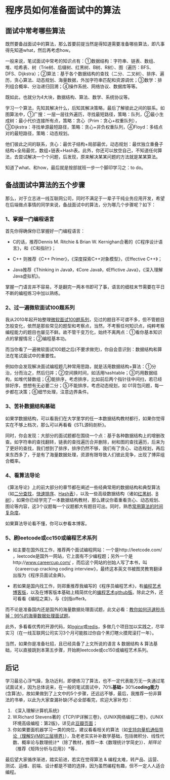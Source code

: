 # 程序员如何准备面试中的算法 #

## 面试中常考哪些算法

既然要备战面试中的算法，那么首要前提当然是得知道需要准备哪些算法，即凡事得先知道what，然后再考虑how。

一般来说，笔试面试中常考的知识点有：①数据结构：字符串、链表、数组、堆、哈希表、树（Trie树、后缀树、红黑树、B树、R树）、图（遍历：BFS、DFS、Dijkstra）；②算法：基于各个数据结构的查找（二分、二叉树）、排序、遍历，贪心算法、动态规划、海量数据，外加字符串匹配和资源调优；③数学：排列组合概率、分治递归回溯；④操作系统、网络协议、数据库等等。

既如此，也就分为4大块，数据结构、算法、数学、系统协议等。

学习一个算法，先知其解决什么，后知其解决策略，最后了解彼此之间的联系。如图算法中，①广搜：一层一层往外遍历，寻找最短路径，策略：队列，②最小生成树：最小代价连接所有点，策略：贪心（Prim：贪心+权重队列），③Dijkstra：寻找单源最短路径，策略：贪心+非负权重队列，④Floyd：多结点对的最短路径，策略：动态规划。

他们彼此之间的联系，贪心：最优子结构+局部最优，动态规划：最优独立重叠子结构+全局最优，数组+链表=Hash表。此外，你还可以放空自己，不知道任何算法，去尝试解决一个个问题，后发现，原来解决某某问题的方法就是某某算法。

知道了what、和how，最后就是按部就班一步一个脚印学习之：to do。

## 备战面试中算法的五个步骤 ##
那么，对于立志进一线互联网公司，同时不满足于一辈子干纯业务应用开发，希望在后端做点事情的同学来说，备战面试中的算法，分为哪几个步骤呢？如下：

### 1、掌握一门编程语言 ###
首先你得确保你已掌握好一门编程语言：  


- C的话，推荐Dennis M. Ritchie & Brian W. Kernighan合著的《C程序设计语言》，和《C和指针》；  

- C++ 则推荐《C++ Primer》，《深度探索C++对象模型》，《Effective C++》；

- Java推荐《Thinking in Java》，《Core Java》，《Effictive Java》，《深入理解Java虚拟机》。  

掌握一门语言并不容易，不是翻完一两本书即可了事，语言的细枝末节需要在平日不断的编程练习中加以熟练。

### 2、过一遍微软面试100题系列 ###
我从2010年起开始整理[微软面试100题系列](http://blog.csdn.net/column/details/ms100.html)，见过的题目不可谓不多，但不管题目怎般变化，依然是那些常见的题型和考察点，当然，不考察任何知识点，纯粹考察编程能力的题目也屡见不鲜。故不管千变万化，始终不离两点：①看你基本知识点的掌握情况；②编程基本功。

而当你看了一遍微软面试100题之后(不要求做完)，你自会意识到：数据结构和算法在笔试面试中的重要性。

例如你会发现解决面试编程题几种常用思路，就是活用数据结构+算法：①分治，分而治之，然后归并；②空间换时间，如活用hashtable；③巧用数据结构，如堆代替数组；④能排序，考虑排序，比如前后两个指针往中间扫，若已经排好序，想想有无必要二分；⑤不能排序，考虑动态规划，如 01背包问题，每一步都在决策；⑥细节处理，注意边界条件。

### 3、苦补数据结构基础 ###

如果学数据结构，可以看我们在大学里学的任一本数据结构教材都行，如果你觉得实在不够上档次，那么可以再看看《STL源码剖析》。

同时，你会发现：大部分的面试题都在围绕一个点：基于各种数据结构上的增删改查。如字符串的查找翻转，链表的查找遍历合并删除，树和图的查找遍历，后来为了更好的查找，我们想到了排序，排序仍然不够，我们有了贪心、动态规划，再后来东西多了，于是有了海量数据处理，资源有限导致人们彼此竞争，出现了博弈组合概率。

### 4、看算法导论 ###

《算法导论》上的前大部分的章节都在阐述一些经典常用的数据结构和典型算法（如[二分查找](https://github.com/Xuanwo/The-Art-Of-Programming-By-July/blob/master/ebook/zh/25.0.md)，[快速排序](http://blog.csdn.net/v_july_v/article/details/6116297)、[Hash表](http://blog.csdn.net/v_JULY_v/article/details/6256463)），以及一些高级数据结构（诸如[红黑树](https://github.com/Xuanwo/The-Art-Of-Programming-By-July/blob/master/ebook/zh/07.1.md)、[B树](http://blog.csdn.net/v_JULY_v/article/details/6530142)），如果你已经学完了一本数据结构教材，那么建议你着重看贪心、动态规划、图论等内容，这3个议题每一个议题都大有题目可出。同时，熟悉[常用算法的时间复杂度](http://bigocheatsheet.com/)。

如果算法导论看不懂，你可以参看本博客。

### 5、刷leetcode或cc150或编程艺术系列 ###

- 如主要在国外找工作，推荐两个面试编程网站：一个是http://leetcode.com/ ，leetcode是国外一网站，它上面有不少编程题；另外一个是http://www.careercup.com/ ，而后这个网站的创始人写了本书，叫《careercup cracking coding interview》，最终这本英文书被图灵教育翻译出版为《程序员面试金典》。

- 若如果是国内找工作，则郑重推荐我编写的《程序员编程艺术》，有[编程艺术博客版](http://blog.csdn.net/v_JULY_v/article/details/6460494)，以及在博客版本基础上精简优化的[编程艺术github版](https://github.com/julycoding/The-Art-Of-Programming-By-July/blob/master/ebook/zh/Readme.md)。除此之外，还可看看《编程之美》，与《剑指offer》。

而不论是准备国内还是国外的海量数据处理面试题，此文必看：[教你如何迅速秒杀掉：99%的海量数据处理面试题](http://blog.csdn.net/v_july_v/article/details/7382693)。

此外，多看看优秀的开源代码，如[nginx](https://github.com/nginx/nginx)或[redis](http://redis.io/)，多做几个项目加以实践之，尽早实习（在一线互联网公司实习3个月可能胜过你自个黑灯瞎火摸爬滚打一年）。

当然，如果你是准备社招，且已经具备了上文所说的语言 & 数据结构 & 算法基础，可以直接跳到本第五步骤，开始刷leetcode或cc150或编程艺术系列。

## 后记 ##

学习最忌心浮气躁，急功近利，即便练习了算法，也不一定代表能万无一失通过笔试面试关，因为总体说来，在一般的笔试面试中，70%**基础**+ 30%**coding能力**(含算法)，故如果做到了上文中的5个步骤，还远远不够，最后，我推荐一份非算法的书单，以此为大家查漏补缺(不必全部看完，欢迎大家补充)：

1. 《深入理解计算机系统》
2. W.Richard Stevens著的《TCP/IP详解三卷》，《UNIX网络编程二卷》，《UNIX环境高级编程：第2版》，详见此[豆瓣页面](http://book.douban.com/search/W.Richard%20Stevens)；
3. 你如果要面机器学习一类的岗位，建议看看相关的算法（如[支持向量机通俗导论（理解SVM的三层境界）](http://blog.csdn.net/v_july_v/article/details/7624837)），及老老实实补补数学基础，包括微积分、线性代数、概率论与数理统计*（除了教材，推荐一本《数理统计学简史》）*、矩阵论*（推荐《矩阵分析与应用》）*等..

最后望大家循序渐进，踏实前进，若实在觉得算法 & 编程太难，转产品、运营、测试、运维、前端、设计都是不错的选择，因为虽然编程有趣，但不一定人人适合编程。
